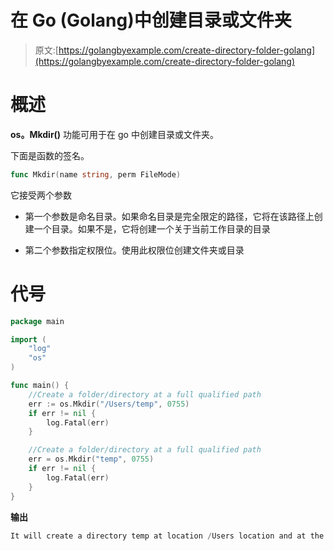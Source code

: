 # 在 Go (Golang)中创建目录或文件夹

> 原文:[https://golangbyexample.com/create-directory-folder-golang](https://golangbyexample.com/create-directory-folder-golang)

# **概述**

**os。Mkdir()** 功能可用于在 go 中创建目录或文件夹。

下面是函数的签名。

```go
func Mkdir(name string, perm FileMode)
```

它接受两个参数

*   第一个参数是命名目录。如果命名目录是完全限定的路径，它将在该路径上创建一个目录。如果不是，它将创建一个关于当前工作目录的目录

*   第二个参数指定权限位。使用此权限位创建文件夹或目录

# **代号**

```go
package main

import (
    "log"
    "os"
)

func main() {
    //Create a folder/directory at a full qualified path
    err := os.Mkdir("/Users/temp", 0755)
    if err != nil {
        log.Fatal(err)
    }

    //Create a folder/directory at a full qualified path
    err = os.Mkdir("temp", 0755)
    if err != nil {
        log.Fatal(err)
    }
}
```

**输出**

```go
It will create a directory temp at location /Users location and at the current working directory location
```